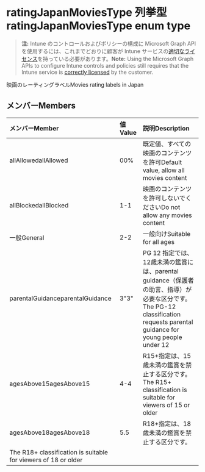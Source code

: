# <a name="ratingjapanmoviestype-enum-type"></a><span data-ttu-id="0f5c0-101">ratingJapanMoviesType 列挙型</span><span class="sxs-lookup"><span data-stu-id="0f5c0-101">ratingJapanMoviesType enum type</span></span>

> <span data-ttu-id="0f5c0-102">**注:** Intune のコントロールおよびポリシーの構成に Microsoft Graph API を使用するには、これまでどおりに顧客が Intune サービスの[適切なライセンス](https://go.microsoft.com/fwlink/?linkid=839381)を持っている必要があります。</span><span class="sxs-lookup"><span data-stu-id="0f5c0-102">**Note:** Using the Microsoft Graph APIs to configure Intune controls and policies still requires that the Intune service is [correctly licensed](https://go.microsoft.com/fwlink/?linkid=839381) by the customer.</span></span>

<span data-ttu-id="0f5c0-103">映画のレーティングラベル</span><span class="sxs-lookup"><span data-stu-id="0f5c0-103">Movies rating labels in Japan</span></span>
## <a name="members"></a><span data-ttu-id="0f5c0-104">メンバー</span><span class="sxs-lookup"><span data-stu-id="0f5c0-104">Members</span></span>
|<span data-ttu-id="0f5c0-105">メンバー</span><span class="sxs-lookup"><span data-stu-id="0f5c0-105">Member</span></span>|<span data-ttu-id="0f5c0-106">値</span><span class="sxs-lookup"><span data-stu-id="0f5c0-106">Value</span></span>|<span data-ttu-id="0f5c0-107">説明</span><span class="sxs-lookup"><span data-stu-id="0f5c0-107">Description</span></span>|
|:---|:---|:---|
|<span data-ttu-id="0f5c0-108">allAllowed</span><span class="sxs-lookup"><span data-stu-id="0f5c0-108">allAllowed</span></span>|<span data-ttu-id="0f5c0-109">0</span><span class="sxs-lookup"><span data-stu-id="0f5c0-109">0%</span></span>|<span data-ttu-id="0f5c0-110">既定値、すべての映画のコンテンツを許可</span><span class="sxs-lookup"><span data-stu-id="0f5c0-110">Default value, allow all movies content</span></span>|
|<span data-ttu-id="0f5c0-111">allBlocked</span><span class="sxs-lookup"><span data-stu-id="0f5c0-111">allBlocked</span></span>|<span data-ttu-id="0f5c0-112">1</span><span class="sxs-lookup"><span data-stu-id="0f5c0-112">-1</span></span>|<span data-ttu-id="0f5c0-113">映画のコンテンツを許可しないでください</span><span class="sxs-lookup"><span data-stu-id="0f5c0-113">Do not allow any movies content</span></span>|
|<span data-ttu-id="0f5c0-114">一般</span><span class="sxs-lookup"><span data-stu-id="0f5c0-114">General</span></span>|<span data-ttu-id="0f5c0-115">2</span><span class="sxs-lookup"><span data-stu-id="0f5c0-115">-2</span></span>|<span data-ttu-id="0f5c0-116">一般向け</span><span class="sxs-lookup"><span data-stu-id="0f5c0-116">Suitable for all ages</span></span>|
|<span data-ttu-id="0f5c0-117">parentalGuidance</span><span class="sxs-lookup"><span data-stu-id="0f5c0-117">parentalGuidance</span></span>|<span data-ttu-id="0f5c0-118">3</span><span class="sxs-lookup"><span data-stu-id="0f5c0-118">"3"</span></span>|<span data-ttu-id="0f5c0-119">PG 12 指定では、12歳未満の鑑賞には、parental guidance（保護者の助言、指導）が必要な区分です。</span><span class="sxs-lookup"><span data-stu-id="0f5c0-119">The PG-12 classification requests parental guidance for young people under 12</span></span>|
|<span data-ttu-id="0f5c0-120">agesAbove15</span><span class="sxs-lookup"><span data-stu-id="0f5c0-120">agesAbove15</span></span>|<span data-ttu-id="0f5c0-121">4</span><span class="sxs-lookup"><span data-stu-id="0f5c0-121">-4</span></span>|<span data-ttu-id="0f5c0-122">R15+指定は、15歳未満の鑑賞を禁止する区分です。</span><span class="sxs-lookup"><span data-stu-id="0f5c0-122">The R15+ classification is suitable for viewers of 15 or older</span></span>|
|<span data-ttu-id="0f5c0-123">agesAbove18</span><span class="sxs-lookup"><span data-stu-id="0f5c0-123">agesAbove18</span></span>|<span data-ttu-id="0f5c0-124">5</span><span class="sxs-lookup"><span data-stu-id="0f5c0-124">.5</span></span>|<span data-ttu-id="0f5c0-125">R18+指定は、18歳未満の鑑賞を禁止する区分です。
</span><span class="sxs-lookup"><span data-stu-id="0f5c0-125">The R18+ classification is suitable for viewers of 18 or older</span></span>|




